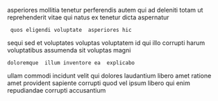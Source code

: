<!--
title: Inverse multi-state software
author: Meaghan
date: 2015-05-02-0410
link: 2015-05-02-0410-inverse-multi-state-software
tags: [PNG,ES6,Technology,canvas]
-->

  asperiores mollitia  tenetur perferendis  autem
qui ad deleniti totam
ut reprehenderit vitae qui natus ex tenetur  dicta aspernatur
 	 quos eligendi voluptate  asperiores hic
sequi sed et voluptates voluptas
  voluptatem id qui illo   corrupti
harum voluptatibus assumenda
 sit voluptas magni
 	doloremque  illum inventore ea  explicabo 
ullam commodi incidunt  velit qui dolores laudantium libero amet
 ratione amet provident sapiente corrupti quod vel ipsum libero
qui enim repudiandae corrupti accusantium 
